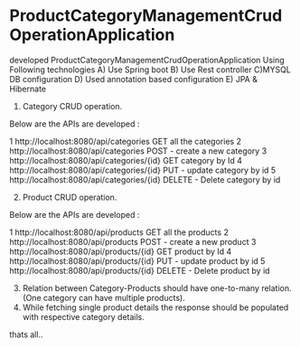 # ProductCategoryManagementCrudOperationApplication

developed ProductCategoryManagementCrudOperationApplication
Using Following technologies
A) Use Spring boot
B) Use Rest controller
C)MYSQL DB configuration 
D) Used annotation based configuration 
E) JPA & Hibernate
 
1) Category CRUD operation.
 
Below are the APIs are developed :
 
1	http://localhost:8080/api/categories
GET all the categories
2	http://localhost:8080/api/categories
POST - create a new category
3	http://localhost:8080/api/categories/{id}
GET category by Id
4	http://localhost:8080/api/categories/{id}
PUT - update category by id
5	http://localhost:8080/api/categories/{id}
DELETE - Delete category by id
 
 
2) Product CRUD operation.
 
Below are the APIs are developed :
 
1	http://localhost:8080/api/products
GET all the products
2	http://localhost:8080/api/products
POST - create a new product
3	http://localhost:8080/api/products/{id}
GET product by Id
4	http://localhost:8080/api/products/{id}
PUT - update product by id
5	http://localhost:8080/api/products/{id}
DELETE - Delete product by id
 
 
3) Relation between Category-Products should have one-to-many relation. (One category can have multiple products).
5) While fetching single product details the response should be populated with respective category details.

thats all..


